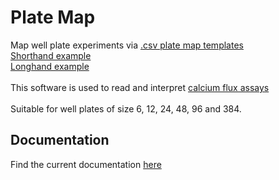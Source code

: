 # Plate Map #
Map well plate experiments via [.csv plate map templates](https://github.com/lawrencecollins/Ca-Flex-Analysis/)<br>
[Shorthand example](https://github.com/lawrencecollins/Ca-Flex-Analysis/blob/master/plate-map_example%203nM%20to%203%20uM.csv)<br>
[Longhand example](https://github.com/lawrencecollins/Ca-Flex-Analysis/blob/master/long%20map%20example.csv)<br>
<br>
This software is used to read and interpret [calcium flux assays](https://github.com/lawrencecollins/calciumflexanalysis)<br>
<br>
Suitable for well plates of size 6, 12, 24, 48, 96 and 384. 

## Documentation ##
Find the current documentation [here](https://lawrencecollins.github.io/platemapping/)
